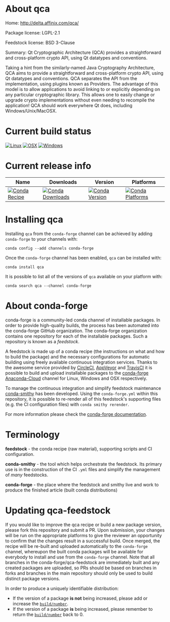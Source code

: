 About qca
=========

Home: http://delta.affinix.com/qca/

Package license: LGPL-2.1

Feedstock license: BSD 3-Clause

Summary: Qt Cryptographic Architecture (QCA) provides a straightforward and cross-platform crypto API, using Qt datatypes and conventions.

Taking a hint from the similarly-named Java Cryptography Architecture, QCA
aims to provide a straightforward and cross-platform crypto API, using Qt
datatypes and conventions. QCA separates the API from the implementation,
using plugins known as Providers. The advantage of this model is to allow
applications to avoid linking to or explicitly depending on any particular
cryptographic library. This allows one to easily change or upgrade crypto
implementations without even needing to recompile the application! QCA
should work everywhere Qt does, including Windows/Unix/MacOSX.


Current build status
====================

[![Linux](https://img.shields.io/circleci/project/github/conda-forge/qca-feedstock/master.svg?label=Linux)](https://circleci.com/gh/conda-forge/qca-feedstock)
[![OSX](https://img.shields.io/travis/conda-forge/qca-feedstock/master.svg?label=macOS)](https://travis-ci.org/conda-forge/qca-feedstock)
[![Windows](https://img.shields.io/appveyor/ci/conda-forge/qca-feedstock/master.svg?label=Windows)](https://ci.appveyor.com/project/conda-forge/qca-feedstock/branch/master)

Current release info
====================

| Name | Downloads | Version | Platforms |
| --- | --- | --- | --- |
| [![Conda Recipe](https://img.shields.io/badge/recipe-qca-green.svg)](https://anaconda.org/conda-forge/qca) | [![Conda Downloads](https://img.shields.io/conda/dn/conda-forge/qca.svg)](https://anaconda.org/conda-forge/qca) | [![Conda Version](https://img.shields.io/conda/vn/conda-forge/qca.svg)](https://anaconda.org/conda-forge/qca) | [![Conda Platforms](https://img.shields.io/conda/pn/conda-forge/qca.svg)](https://anaconda.org/conda-forge/qca) |

Installing qca
==============

Installing `qca` from the `conda-forge` channel can be achieved by adding `conda-forge` to your channels with:

```
conda config --add channels conda-forge
```

Once the `conda-forge` channel has been enabled, `qca` can be installed with:

```
conda install qca
```

It is possible to list all of the versions of `qca` available on your platform with:

```
conda search qca --channel conda-forge
```


About conda-forge
=================

conda-forge is a community-led conda channel of installable packages.
In order to provide high-quality builds, the process has been automated into the
conda-forge GitHub organization. The conda-forge organization contains one repository
for each of the installable packages. Such a repository is known as a *feedstock*.

A feedstock is made up of a conda recipe (the instructions on what and how to build
the package) and the necessary configurations for automatic building using freely
available continuous integration services. Thanks to the awesome service provided by
[CircleCI](https://circleci.com/), [AppVeyor](https://www.appveyor.com/)
and [TravisCI](https://travis-ci.org/) it is possible to build and upload installable
packages to the [conda-forge](https://anaconda.org/conda-forge)
[Anaconda-Cloud](https://anaconda.org/) channel for Linux, Windows and OSX respectively.

To manage the continuous integration and simplify feedstock maintenance
[conda-smithy](https://github.com/conda-forge/conda-smithy) has been developed.
Using the ``conda-forge.yml`` within this repository, it is possible to re-render all of
this feedstock's supporting files (e.g. the CI configuration files) with ``conda smithy rerender``.

For more information please check the [conda-forge documentation](https://conda-forge.org/docs/).

Terminology
===========

**feedstock** - the conda recipe (raw material), supporting scripts and CI configuration.

**conda-smithy** - the tool which helps orchestrate the feedstock.
                   Its primary use is in the construction of the CI ``.yml`` files
                   and simplify the management of *many* feedstocks.

**conda-forge** - the place where the feedstock and smithy live and work to
                  produce the finished article (built conda distributions)


Updating qca-feedstock
======================

If you would like to improve the qca recipe or build a new
package version, please fork this repository and submit a PR. Upon submission,
your changes will be run on the appropriate platforms to give the reviewer an
opportunity to confirm that the changes result in a successful build. Once
merged, the recipe will be re-built and uploaded automatically to the
`conda-forge` channel, whereupon the built conda packages will be available for
everybody to install and use from the `conda-forge` channel.
Note that all branches in the conda-forge/qca-feedstock are
immediately built and any created packages are uploaded, so PRs should be based
on branches in forks and branches in the main repository should only be used to
build distinct package versions.

In order to produce a uniquely identifiable distribution:
 * If the version of a package **is not** being increased, please add or increase
   the [``build/number``](https://conda.io/docs/user-guide/tasks/build-packages/define-metadata.html#build-number-and-string).
 * If the version of a package **is** being increased, please remember to return
   the [``build/number``](https://conda.io/docs/user-guide/tasks/build-packages/define-metadata.html#build-number-and-string)
   back to 0.
